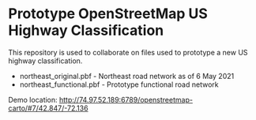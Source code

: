 # Prototype OpenStreetMap US Highway Classification

This repository is used to collaborate on files used to prototype a new US highway classification.

* northeast_original.pbf - Northeast road network as of 6 May 2021
* northeast_functional.pbf - Prototype functional road network

Demo location: http://74.97.52.189:6789/openstreetmap-carto/#7/42.847/-72.136
